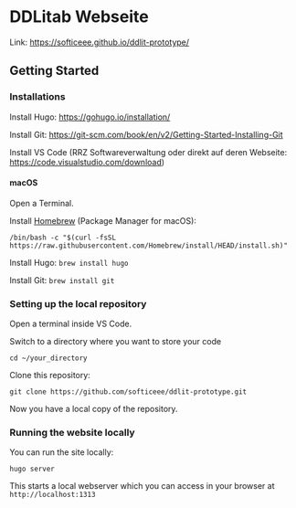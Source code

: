 # DDLitab Webseite

Link: https://softiceee.github.io/ddlit-prototype/

## Getting Started

### Installations

Install Hugo: https://gohugo.io/installation/

Install Git: https://git-scm.com/book/en/v2/Getting-Started-Installing-Git

Install VS Code (RRZ Softwareverwaltung oder direkt auf deren Webseite: https://code.visualstudio.com/download)

#### macOS

Open a Terminal.

Install [Homebrew](https://brew.sh/) (Package Manager for macOS):

```/bin/bash -c "$(curl -fsSL https://raw.githubusercontent.com/Homebrew/install/HEAD/install.sh)"```

Install Hugo: `brew install hugo`

Install Git: `brew install git`

### Setting up the local repository

Open a terminal inside VS Code.

Switch to a directory where you want to store your code

```cd ~/your_directory```

Clone this repository:

```git clone https://github.com/softiceee/ddlit-prototype.git```

Now you have a local copy of the repository.

### Running the website locally

You can run the site locally:

```hugo server```

This starts a local webserver which you can access in your browser at `http://localhost:1313`